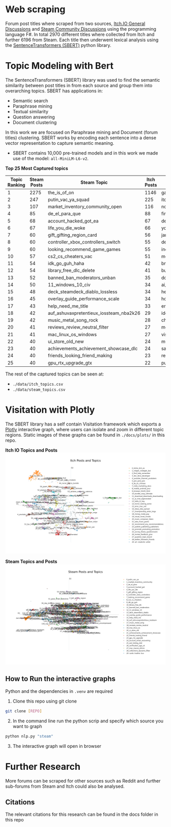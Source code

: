 # Web scraping

Forum post titles where scraped from two sources, [Itch.IO General Discussions](https://itch.io/community) and [Steam Community Discussions](https://steamcommunity.com/discussions/) using the programming language F#. In total 2970 different titles where collected from Itch and further 6196 from Steam. Each title then underwent lexical analysis using the [SentenceTransformers (SBERT)](https://sbert.net/) python library.

# Topic Modeling with Bert

The SentenceTransformers (SBERT) library was used to find the semantic similarity between post titles in from each source and group them into overarching topics. SBERT has applications in:
- Semantic search
- Paraphrase mining
- Textual similarity
- Question answering
- Document clustering

In this work we are focused on Paraphrase mining and Document (forum titles) clustering. SBERT works by encoding each sentence into a dense vector representation to capture semantic meaning.
- SBERT contains 10,000 pre-trained models and in this work we made use of the model: `all-MiniLM-L6-v2`.

**Top 25 Most Captured topics**

| Topic Ranking | Steam Posts | Steam Topic                             | Itch Posts | Itch Topic                              |
|---------------|-------------|-----------------------------------------|------------|-----------------------------------------|
| 1             | 2275        | the_is_of_on                            | 1146       | games_to_you_how                        |
| 2             | 247         | putin_vac_ya_squad                      | 225        | itchio_itch_on_the                      |
| 3             | 107         | market_inventory_community_open         | 116        | notgdc_notatgdc_but_gdc                 |
| 4             | 85          | de_el_para_que                          | 88         | find_help_remember_played               |
| 5             | 68          | account_hacked_got_ea                   | 67         | dev_devs_developer_journey              |
| 6             | 67          | life_you_die_woke                       | 66         | youtube_channel_youtubers_play          |
| 7             | 60          | gift_gifting_region_card                | 56         | jam_jams_join_game                      |
| 8             | 60          | controller_xbox_controllers_switch      | 55         | de_en_chinese_localization              |
| 9             | 60          | looking_recommend_game_games            | 55         | indie_marketing_devs_postmortem         |
| 10            | 57          | cs2_cs_cheaters_vac                     | 51         | mobile_android_your_first               |
| 11            | 54          | idk_go_guh_haha                         | 42         | browser_html5_html_pages                |
| 12            | 54          | library_free_dlc_delete                 | 41         | bundle_coop_ultimate_bundles            |
| 13            | 52          | banned_ban_moderators_unban             | 35         | download_downloads_downloading_views    |
| 14            | 50          | 11_windows_10_civ                       | 34         | ai_chat_aigenerated_aipowered           |
| 15            | 48          | deck_steamdeck_diablo_lossless          | 34         | hello_hi_hey_nice                       |
| 16            | 45          | overlay_guide_performance_scale         | 34         | horror_looking_some_combat              |
| 17            | 43          | help_need_me_title                      | 33         | error_mac_not_cant                      |
| 18            | 42          | auf_ashuvaxpretentieux_iossteam_nba2k26 | 29         | ideas_idea_spread_game                  |
| 19            | 42          | music_metal_song_rock                   | 28         | championship_enter_imga_global          |
| 20            | 41          | reviews_review_neutral_filter           | 27         | money_make_pay_much                     |
| 21            | 41          | mac_linux_os_windows                    | 27         | visual_novel_novels_furry               |
| 22            | 40          | ui_store_old_new                        | 24         | music_composer_listen_listening         |
| 23            | 40          | achievements_achievement_showcase_dlc   | 24         | sale_music_packs_50                     |
| 24            | 40          | friends_looking_friend_making           | 23         | recommend_any_recommendations_games     |
| 25            | 40          | gpu_rtx_upgrade_gtx                     | 22         | publish_publishing_publishers_publisher |


The rest of the captured topics can be seen at:
- `./data/itch_topics.csv`
- `./data/steam_topics.csv`


# Visitation with Plotly

The SBERT library has a self contain Visitation framework which exports a [Plotly](https://plotly.com/python/) interactive graph, where users can isolate and zoom in different topic regions. Static images of these graphs can be found in `./docs/plots/` in this repo.

**Itch IO Topics and Posts**
![Itch IO topics](./docs/plots/itch_topic_graph.png)

**Steam Topics and Posts**
![Steam topics](./docs/plots/steam_topic_graph.png)

## How to Run the interactive graphs

Python and the dependencies in `.venv` are required

1. Clone this repo using git clone
```bash
git clone [REPO]
```
2. In the command line run the python scrip and specify which source you want to graph
```bash
python nlp.py "steam"
```
3. The interactive graph will open in browser

# Further Research

More forums can be scraped for other sources such as Reddit and further sub-forums from Steam and Itch could also be analysed.

## Citations 

The relevant citations for this research can be found in the docs folder in this repo
